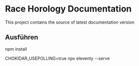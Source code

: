 # Race Horology Documentation

This project contains the source of latest documentation version

## Ausführen

npm install

CHOKIDAR_USEPOLLING=true npx eleventy --serve
